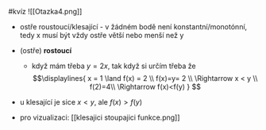 #kvíz 
![[Otazka4.png]]
- ostře roustoucí/klesající - v žádném bodě není konstantní/monotónní, tedy x musí být vždy ostře větší nebo menší než y
- (ostře) **rostoucí**
	- když mám třeba $y = 2x$, tak když si určím třeba že 
	$$\displaylines{
	x = 1 \land f(x) = 2 \\
	f(x)=y= 2 \\
	\Rightarrow x < y \\
	f(2)=4\\
	\Rightarrow f(x)<f(y)
	}
	$$
	
- u klesající je sice $x<y$, ale $f(x)>f(y)$
- pro vizualizaci: [[klesajici stoupajici funkce.png]]




